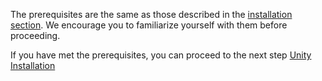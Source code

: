 The prerequisites are the same as those described in the [installation section](../../Installation/Prerequisites/index.md). 
We encourage you to familiarize yourself with them before proceeding.

If you have met the prerequisites, you can proceed to the next step [Unity Installation](../UnityInstallation/)

